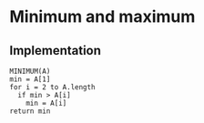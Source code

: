 # Minimum and maximum

## Implementation

```
MINIMUM(A)
min = A[1]
for i = 2 to A.length
  if min > A[i]
    min = A[i]
return min
```
